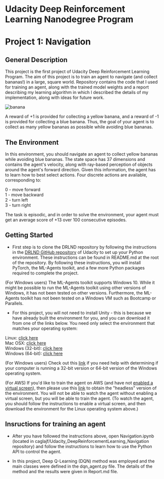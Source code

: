 <h1>Udacity Deep Reinforcement Learning Nanodegree Program</h1>
<h1>Project 1: Navigation</h1>

<h2>General Description</h2>
This project is the first project of Udacity Deep Reinforcement Learning Program. The aim of this project is to train an agent to navigate (and collect bananas!) in a large, square world. Repository contains the code that I used for training an agent, along with the trained model weights and a report describing my learning algorithm in which I described the details of my implementation, along with ideas for future work.<br />


![banana](https://user-images.githubusercontent.com/51778059/155196269-5980db90-ca32-4a27-94e6-585dc75bb64a.gif)

A reward of +1 is provided for collecting a yellow banana, and a reward of -1 is provided for collecting a blue banana. Thus, the goal of your agent is to collect as many yellow bananas as possible while avoiding blue bananas.

<h2>The Environment</h2>
In this environment, you should navigate an agent to collect yellow bananas while avoiding blue bananas. The state space has 37 dimensions and contains the agent's velocity, along with ray-based perception of objects around the agent's forward direction. Given this information, the agent has to learn how to best select actions. Four discrete actions are available, corresponding to:

0 - move forward<br />
1 - move backward<br />
2 - turn left<br />
3 - turn right<br />

The task is episodic, and in order to solve the environment, your agent must get an average score of +13 over 100 consecutive episodes.

<h2>Getting Started</h2>

- First step is to clone the DRLND repository by following the instructions in the [DRLND GitHub repository](https://github.com/udacity/deep-reinforcement-learning#dependencies) of Udacity to set up your Python environment. These instructions can be found in README.md at the root of the repository. By following these instructions, you will install PyTorch, the ML-Agents toolkit, and a few more Python packages required to complete the project.

(For Windows users) The ML-Agents toolkit supports Windows 10. While it might be possible to run the ML-Agents toolkit using other versions of Windows, it has not been tested on other versions. Furthermore, the ML-Agents toolkit has not been tested on a Windows VM such as Bootcamp or Parallels.

- For this project, you will not need to install Unity - this is because we have already built the environment for you, and you can download it from one of the links below. You need only select the environment that matches your operating system:

Linux: [click here](https://s3-us-west-1.amazonaws.com/udacity-drlnd/P1/Banana/Banana_Linux.zip)<br />
Mac OSX: [click here](https://s3-us-west-1.amazonaws.com/udacity-drlnd/P1/Banana/Banana.app.zip)<br />
Windows (32-bit): [click here](https://s3-us-west-1.amazonaws.com/udacity-drlnd/P1/Banana/Banana_Windows_x86.zip)<br />
Windows (64-bit): [click here](https://s3-us-west-1.amazonaws.com/udacity-drlnd/P1/Banana/Banana_Windows_x86_64.zip)<br />

(For Windows users) Check out this [link](https://support.microsoft.com/en-us/help/827218/how-to-determine-whether-a-computer-is-running-a-32-bit-version-or-64) if you need help with determining if your computer is running a 32-bit version or 64-bit version of the Windows operating system.

(For AWS) If you'd like to train the agent on AWS (and have not [enabled a virtual screen](https://github.com/Unity-Technologies/ml-agents/blob/master/docs/Training-on-Amazon-Web-Service.md)), then please use this [link](https://s3-us-west-1.amazonaws.com/udacity-drlnd/P2/Reacher/Reacher_Linux_NoVis.zip) to obtain the "headless" version of the environment. You will not be able to watch the agent without enabling a virtual screen, but you will be able to train the agent. (To watch the agent, you should follow the instructions to enable a virtual screen, and then download the environment for the Linux operating system above.)

 <h2>Insructions for training an agent</h2>

- After you have followed the instructions above, open Navigation.ipynb (located in caglajf/Udacity_DeepReinforcementLearning_Navigation repository) and follow the instructions to learn how to use the Python API to control the agent. 
  
 - In this project, Deep Q-Learning (DQN) method was employed and the main classes were defined in the dqn_agent.py file. The details of the method and the results were given in Report.md file. 
